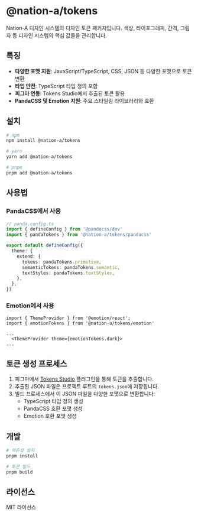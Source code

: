 # @nation-a/tokens

Nation-A 디자인 시스템의 디자인 토큰 패키지입니다. 색상, 타이포그래피, 간격, 그림자 등 디자인 시스템의 핵심 값들을 관리합니다.

## 특징

- **다양한 포맷 지원**: JavaScript/TypeScript, CSS, JSON 등 다양한 포맷으로 토큰 변환
- **타입 안전**: TypeScript 타입 정의 포함
- **피그마 연동**: Tokens Studio에서 추출된 토큰 활용
- **PandaCSS 및 Emotion 지원**: 주요 스타일링 라이브러리와 호환

## 설치

```bash
# npm
npm install @nation-a/tokens

# yarn
yarn add @nation-a/tokens

# pnpm
pnpm add @nation-a/tokens
```

## 사용법

### PandaCSS에서 사용

```ts
// panda.config.ts
import { defineConfig } from '@pandacss/dev'
import { pandaTokens } from '@nation-a/tokens/pandacss'

export default defineConfig({
  theme: {
    extend: {
      tokens: pandaTokens.primitive,
      semanticTokens: pandaTokens.semantic,
      textStyles: pandaTokens.textStyles,
    },
  },
})
```

### Emotion에서 사용

```tsx
import { ThemeProvider } from '@emotion/react';
import { emotionTokens } from '@nation-a/tokens/emotion'

...
  <ThemeProvider theme={emotionTokens.dark}>
...
```

## 토큰 생성 프로세스

1. 피그마에서 [Tokens Studio](https://www.figma.com/community/plugin/843461159747178978/tokens-studio-for-figma-figma-tokens) 플러그인을 통해 토큰을 추출합니다.
2. 추출된 JSON 파일은 프로젝트 루트의 `tokens.json`에 저장됩니다.
3. 빌드 프로세스에서 이 JSON 파일을 다양한 포맷으로 변환합니다:
   - TypeScript 타입 정의 생성
   - PandaCSS 호환 포맷 생성
   - Emotion 호환 포맷 생성

## 개발

```bash
# 의존성 설치
pnpm install

# 토큰 빌드
pnpm build
```

## 라이선스

MIT 라이선스
